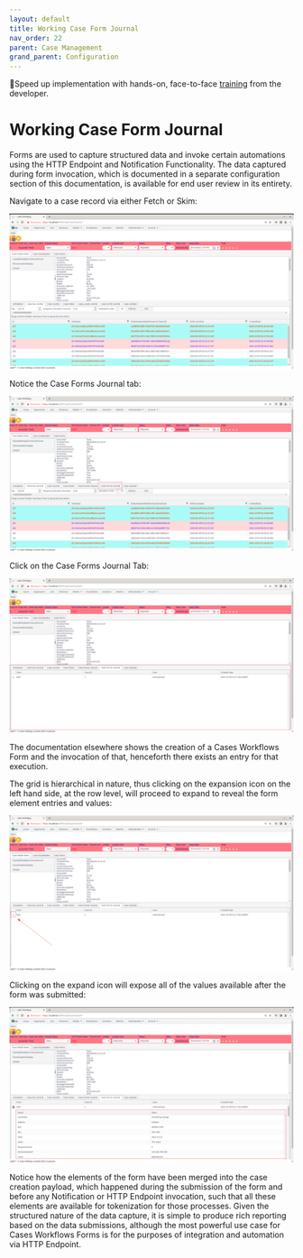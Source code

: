 ```yaml
---
layout: default
title: Working Case Form Journal
nav_order: 22
parent: Case Management
grand_parent: Configuration
---
```


🚀Speed up implementation with hands-on, face-to-face [training](https://www.jube.io/training) from the developer.

# Working Case Form Journal
Forms are used to capture structured data and invoke certain automations using the HTTP Endpoint and Notification Functionality.  The data captured during form invocation, which is documented in a separate configuration section of this documentation,  is available for end user review in its entirety.

Navigate to a case record via either Fetch or Skim:

![Image](CaseToNavigateToCaseFormsJournal.png)

Notice the Case Forms Journal tab:

![Image](LocationOfCaseFormsJournal.png)

Click on the Case Forms Journal Tab:

![Image](ExposedCaseFormsJournalTab.png)

The documentation elsewhere shows the creation of a Cases Workflows Form and the invocation of that, henceforth there exists an entry for that execution.

The grid is hierarchical in nature, thus clicking on the expansion icon on the left hand side, at the row level, will proceed to expand to reveal the form element entries and values:

![Image](LocationOfExpandForGrid.png)

Clicking on the expand icon will expose all of the values available after the form was submitted:

![Image](ExpandedCasesFormValues.png)

Notice how the elements of the form have been merged into the case creation payload, which happened during the submission of the form and before any Notification or HTTP Endpoint invocation,  such that all these elements are available for tokenization for those processes.  Given the structured nature of the data capture,  it is simple to produce rich reporting based on the data submissions,  although the most powerful use case for Cases Workflows Forms is for the purposes of integration and automation via HTTP Endpoint.